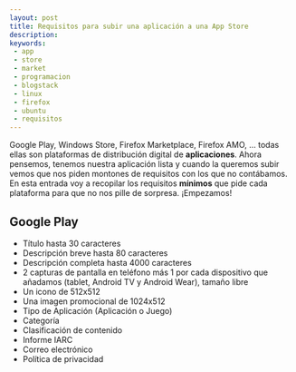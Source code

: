 ```yaml
---
layout: post
title: Requisitos para subir una aplicación a una App Store
description:
keywords:
 - app
 - store
 - market
 - programacion
 - blogstack
 - linux
 - firefox
 - ubuntu
 - requisitos
---
```


Google Play, Windows Store, Firefox Marketplace, Firefox AMO, ... todas ellas son plataformas de distribución digital de __aplicaciones__. Ahora pensemos, tenemos nuestra aplicación lista y cuando la queremos subir vemos que nos piden montones de requisitos con los que no contábamos. En esta entrada voy a recopilar los requisitos __mínimos__ que pide cada plataforma para que no nos pille de sorpresa. ¡Empezamos!

## Google Play

* Título hasta 30 caracteres
* Descripción breve hasta 80 caracteres
* Descripción completa hasta 4000 caracteres
* 2 capturas de pantalla en teléfono más 1 por cada dispositivo que añadamos (tablet, Android TV y Android Wear), tamaño libre
* Un icono de 512x512
* Una imagen promocional de 1024x512
* Tipo de Aplicación (Aplicación o Juego)
* Categoría
* Clasificación de contenido
* Informe IARC 
* Correo electrónico
* Política de privacidad